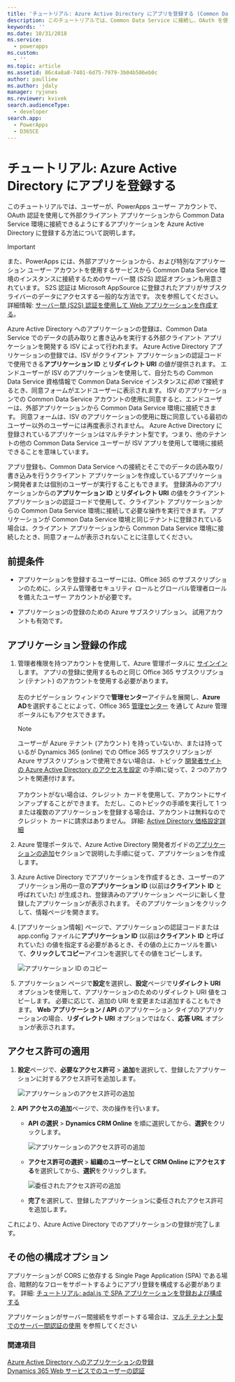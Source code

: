 ```yaml
---
title: 'チュートリアル: Azure Active Directory にアプリを登録する (Common Data Service) | Microsoft Docs'
description: このチュートリアルでは、Common Data Service に接続し、OAuth を使用して認証を行い、Web サービスにアクセスできるようにするために、アプリケーションを Azure Active Directory に登録する方法について説明します。
keywords: ''
ms.date: 10/31/2018
ms.service:
  - powerapps
ms.custom:
  - ''
ms.topic: article
ms.assetid: 86c4a8a8-7401-6d75-7979-3b04b506eb0c
author: paulliew
ms.author: jdaly
manager: ryjones
ms.reviewer: kvivek
search.audienceType:
  - developer
search.app:
  - PowerApps
  - D365CE
---
```


# <a name="walkthrough-register-an-app-with-azure-active-directory"></a>チュートリアル: Azure Active Directory にアプリを登録する

このチュートリアルでは、ユーザーが、PowerApps ユーザー アカウントで、OAuth 認証を使用して外部クライアント アプリケーションから Common Data Service 環境に接続できるようにするアプリケーションを Azure Active Directory に登録する方法について説明します。

> [!IMPORTANT]
> また、PowerApps には、外部アプリケーションから、および特別なアプリケーション ユーザー アカウントを使用するサービスから Common Data Service 環境のインスタンスに接続するためのサーバー間 (S2S) 認証オプションも用意されています。 S2S 認証は Microsoft AppSource に登録されたアプリがサブスクライバーのデータにアクセスする一般的な方法です。 次を参照してください。 詳細情報: [サーバー間 (S2S) 認証を使用して Web アプリケーションを作成する](build-web-applications-server-server-s2s-authentication.md)。


Azure Active Directory へのアプリケーションの登録は、Common Data Service でのデータの読み取りと書き込みを実行する外部クライアント アプリケーションを開発する ISV によって行われます。 Azure Active Directory アプリケーションの登録では、ISV がクライアント アプリケーションの認証コードで使用できる**アプリケーション ID** と**リダイレクト URI** の値が提供されます。 エンドユーザーが ISV のアプリケーションを使用して、自分たちの Common Data Service 資格情報で Common Data Service インスタンスに*初めて*接続するとき、同意フォームがエンドユーザーに表示されます。 ISV のアプリケーションでの Common Data Service アカウントの使用に同意すると、エンドユーザーは、外部アプリケーションから Common Data Service 環境に接続できます。 同意フォームは、ISV のアプリケーションの使用に既に同意している最初のユーザー以外のユーザーには再度表示されません。 Azure Active Directory に登録されているアプリケーションはマルチテナント型です。つまり、他のテナントの他の Common Data Service ユーザーが ISV アプリを使用して環境に接続できることを意味しています。 

アプリ登録も、Common Data Service への接続とそこでのデータの読み取り/書き込みを行うクライアント アプリケーションを作成しているアプリケーション開発者または個別のユーザーが実行することもできます。 登録済みのアプリケーションからの**アプリケーション ID** と**リダイレクト URI** の値をクライアント アプリケーションの認証コードで使用して、クライアント アプリケーションからの Common Data Service 環境に接続して必要な操作を実行できます。 アプリケーションが Common Data Service 環境と同じテナントに登録されている場合は、クライアント アプリケーションから Common Data Service 環境に接続したとき、同意フォームが表示されないことに注意してください。

## <a name="prerequisites"></a>前提条件  
-   アプリケーションを登録するユーザーには、Office 365 のサブスクリプションのために、システム管理者セキュリティ ロールとグローバル管理者ロールを備えたユーザー アカウントが必要です。  
  
-   アプリケーションの登録のための Azure サブスクリプション。 試用アカウントも有効です。  
  
    

## <a name="create-an-application-registration"></a>アプリケーション登録の作成 
  
1.  管理者権限を持つアカウントを使用して、Azure 管理ポータルに [サインイン](http://manage.windowsazure.com) します。 アプリの登録に使用するものと同じ Office 365 サブスクリプション (テナント) のアカウントを使用する必要があります。<br><br> 左のナビゲーション ウィンドウで**管理センター**アイテムを展開し、**Azure AD**を選択することによって、Office 365 [管理センター](https://admin.microsoft.com/adminportal) を通して Azure 管理ポータルにもアクセスできます。  
  
    > [!NOTE]
    > ユーザーが Azure テナント (アカウント) を持っていないか、または持っているが Dynamics 365 (online) での Office 365 サブスクリプションが Azure サブスクリプションで使用できない場合は、トピック [開発者サイトの Azure Active Directory のアクセスを設定](https://docs.microsoft.com/office/developer-program/office-365-developer-program) の手順に従って、2 つのアカウントを関連付けます。<br><br> アカウントがない場合は、クレジット カードを使用して、アカウントにサインアップすることができます。 ただし、このトピックの手順を実行して 1 つまたは複数のアプリケーションを登録する場合は、アカウントは無料なのでクレジット カードに請求はありません。 詳細: [Active Directory 価格設定詳細](http://azure.microsoft.com/pricing/details/active-directory/)  
  
1. Azure 管理ポータルで、Azure Active Directory 開発者ガイドの[アプリケーションの追加](https://docs.microsoft.com/azure/active-directory/develop/active-directory-integrating-applications#adding-an-application)セクションで説明した手順に従って、アプリケーションを作成します。 
  
1. Azure Active Directory でアプリケーションを作成するとき、ユーザーのアプリケーション用の一意の**アプリケーション ID** (以前は**クライアント ID** と呼ばれていた) が生成され、登録済みのアプリケーション ページに新しく登録したアプリケーションが表示されます。 そのアプリケーションをクリックして、情報ページを開きます。

1. [アプリケーション情報] ページで、アプリケーションの認証コードまたは app.config ファイルに**アプリケーション ID** (以前は**クライアント ID** と呼ばれていた) の値を指定する必要があるとき、その値の上にカーソルを置いて、**クリックしてコピー**アイコンを選択してその値をコピーします。

    ![アプリケーション ID のコピー](media/Azure-copy-app-id.png "アプリケーション ID のコピー")
  
1. アプリケーション ページで**設定**を選択し、**設定**ページで**リダイレクト URI** オプションを使用して、アプリケーションのためのリダイレクト URI 値をコピーします。 必要に応じて、追加の URI を変更または追加することもできます。 **Web アプリケーション / API** のアプリケーション タイプのアプリケーションの場合、**リダイレクト URI** オプションではなく、**応答 URL** オプションが表示されます。

## <a name="apply-permissions"></a>アクセス許可の適用

1. **設定**ページで、**必要なアクセス許可** > **追加**を選択して、登録したアプリケーションに対するアクセス許可を追加します。

    ![アプリケーションのアクセス許可の追加](media/Azure-add-app-permission.png "アプリケーションのアクセス許可の追加")
  
1. **API アクセスの追加**ページで、次の操作を行います。
    - **API の選択** > **Dynamics CRM Online** を順に選択してから、**選択**をクリックします。

      ![アプリケーションのアクセス許可の追加](media/Azure-add-api-access.png "アプリケーションのアクセス許可の追加")  
   
    - **アクセス許可の選択** > **組織のユーザーとして CRM Online にアクセスする**を選択してから、**選択**をクリックします。
  
      ![委任されたアクセス許可の追加](media/azure-add-permission.PNG "委任されたアクセス許可の追加")  

    - **完了**を選択して、登録したアプリケーションに委任されたアクセス許可を追加します。

これにより、Azure Active Directory でのアプリケーションの登録が完了します。

## <a name="additional-configuration-options"></a>その他の構成オプション

アプリケーションが CORS に依存する Single Page Application (SPA) である場合、暗黙的なフローをサポートするようにアプリ登録を構成する必要があります。 詳細: [チュートリアル: adal.js で SPA アプリケーションを登録および構成する](walkthrough-registering-configuring-simplespa-application-adal-js.md)

アプリケーションがサーバー間接続をサポートする場合は、[マルチ テナント型でのサーバー間認証の使用](use-multi-tenant-server-server-authentication.md) を参照してください

  
### <a name="see-also"></a>関連項目  
 [Azure Active Directory へのアプリケーションの登録](https://docs.microsoft.com/azure/active-directory/develop/active-directory-integrating-applications)    
 [Dynamics 365 Web サービスでのユーザーの認証](authentication.md)